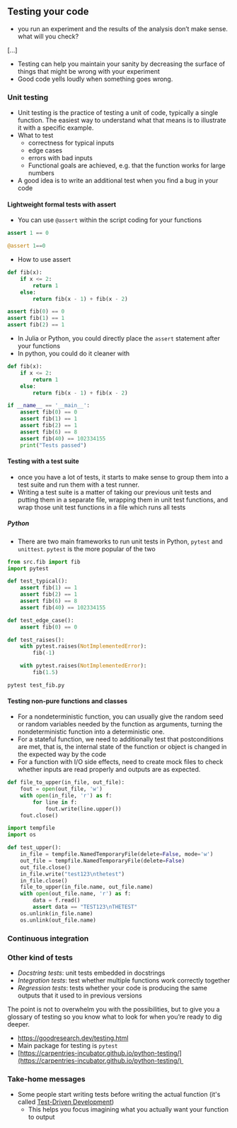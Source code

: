 ## Testing your code
- you run an experiment and the results of the analysis don’t make sense. what will you check?

[...]


- Testing can help you maintain your sanity by decreasing the surface of things that might be wrong with your experiment
- Good code yells loudly when something goes wrong.


### Unit testing
- Unit testing is the practice of testing a unit of code, typically a single function. The easiest way to understand what that means is to illustrate it with a specific example.
- What to test
  - correctness for typical inputs
  - edge cases
  - errors with bad inputs
  - Functional goals are achieved, e.g. that the function works for large numbers
- A good idea is to write an additional test when you find a bug in your code


#### Lightweight formal tests with assert
- You can use `@assert` within the script coding for your functions

```python
assert 1 == 0
```

```julia
@assert 1==0
```

- How to use assert

```python
def fib(x):
    if x <= 2:
        return 1
    else:
        return fib(x - 1) + fib(x - 2)

assert fib(0) == 0
assert fib(1) == 1
assert fib(2) == 1
```

- In Julia or Python, you could directly place the `assert` statement after your functions
- In python, you could do it cleaner with
```python
def fib(x):
    if x <= 2:
        return 1
    else:
        return fib(x - 1) + fib(x - 2)

if __name__ == '__main__':
    assert fib(0) == 0
    assert fib(1) == 1
    assert fib(2) == 1
    assert fib(6) == 8
    assert fib(40) == 102334155
    print("Tests passed")
```

#### Testing with a test suite
- once you have a lot of tests, it starts to make sense to group them into a test suite and run them with a test runner. 
- Writing a test suite is a matter of taking our previous unit tests and putting them in a separate file, wrapping them in unit test functions, and wrap those unit test functions in a file which runs all tests


##### Python
- There are two main frameworks to run unit tests in Python, `pytest` and `unittest`. `pytest` is the more popular of the two

```python
from src.fib import fib
import pytest

def test_typical():
    assert fib(1) == 1
    assert fib(2) == 1
    assert fib(6) == 8
    assert fib(40) == 102334155

def test_edge_case():
    assert fib(0) == 0

def test_raises():
    with pytest.raises(NotImplementedError):
        fib(-1)

    with pytest.raises(NotImplementedError):
        fib(1.5)
```

```shell
pytest test_fib.py
```

#### Testing non-pure functions and classes
- For a nondeterministic function, you can usually give the random seed or random variables needed by the function as arguments, turning the nondeterministic function into a deterministic one. 
- For a stateful function, we need to additionally test that postconditions are met, that is, the internal state of the function or object is changed in the expected way by the code
- For a function with I/O side effects, need to create mock files to check whether inputs are read properly and outputs are as expected.

```python
def file_to_upper(in_file, out_file):
    fout = open(out_file, 'w')
    with open(in_file, 'r') as f:
        for line in f:
            fout.write(line.upper())
    fout.close()

import tempfile
import os

def test_upper():
    in_file = tempfile.NamedTemporaryFile(delete=False, mode='w')
    out_file = tempfile.NamedTemporaryFile(delete=False)
    out_file.close()
    in_file.write("test123\nthetest")
    in_file.close()
    file_to_upper(in_file.name, out_file.name)
    with open(out_file.name, 'r') as f:
        data = f.read()
        assert data == "TEST123\nTHETEST"
    os.unlink(in_file.name)
    os.unlink(out_file.name)

```

### Continuous integration


### Other kind of tests
- _Docstring tests_: unit tests embedded in docstrings
- _Integration tests_: test whether multiple functions work correctly together
- _Regression tests_: tests whether your code is producing the same outputs that it used to in previous versions

The point is not to overwhelm you with the possibilities, but to give you a glossary of testing so you know what to look for when you’re ready to dig deeper.


- https://goodresearch.dev/testing.html
- Main package for testing is `pytest`
- [https://carpentries-incubator.github.io/python-testing/](https://carpentries-incubator.github.io/python-testing/)   


### Take-home messages
- Some people start writing tests before writing the actual function (it's called [Test-Driven Development](https://en.wikipedia.org/wiki/Test-driven_development))
  - This helps you focus imagining what you actually want your function to output